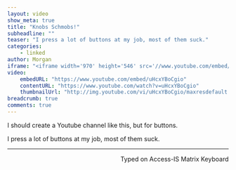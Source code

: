 ```yaml
---
layout: video
show_meta: true
title: "Knobs Schmobs!"
subheadline: ""
teaser: "I press a lot of buttons at my job, most of them suck."
categories:
    - linked
author: Morgan
iframe: "<iframe width='970' height='546' src='//www.youtube.com/embed/uHcxYBoCgio' frameborder='0' allowfullscreen></iframe>"
video:
    embedURL: "https://www.youtube.com/embed/uHcxYBoCgio"
    contentURL: "https://www.youtube.com/watch?v=uHcxYBoCgio"
    thumbnailUrl: "http://img.youtube.com/vi/uHcxYBoCgio/maxresdefault.jpg"
breadcrumb: true
comments: true
---
```


I should create a Youtube channel like this, but for buttons.

I press a lot of buttons at my job, most of them suck.

 ---
<p align="right">Typed on Access-IS Matrix Keyboard</p>
